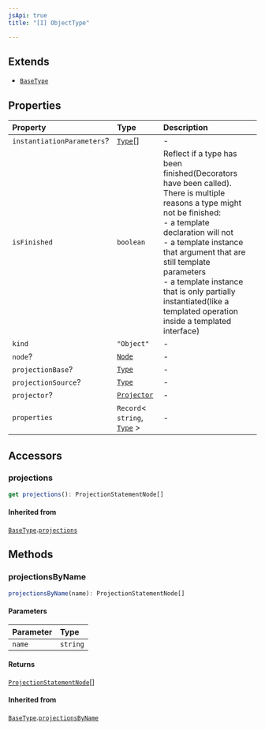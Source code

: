 ```yaml
---
jsApi: true
title: "[I] ObjectType"

---
```

## Extends

- [`BaseType`](Interface.BaseType.md)

## Properties

| Property | Type | Description |
| :------ | :------ | :------ |
| `instantiationParameters`? | [`Type`](Type.Type.md)[] | - |
| `isFinished` | `boolean` | Reflect if a type has been finished(Decorators have been called).<br />There is multiple reasons a type might not be finished:<br />- a template declaration will not<br />- a template instance that argument that are still template parameters<br />- a template instance that is only partially instantiated(like a templated operation inside a templated interface) |
| `kind` | `"Object"` | - |
| `node`? | [`Node`](Type.Node.md) | - |
| `projectionBase`? | [`Type`](Type.Type.md) | - |
| `projectionSource`? | [`Type`](Type.Type.md) | - |
| `projector`? | [`Projector`](Interface.Projector.md) | - |
| `properties` | `Record`< `string`, [`Type`](Type.Type.md) \> | - |

## Accessors

### projections

```ts
get projections(): ProjectionStatementNode[]
```

#### Inherited from

[`BaseType`](Interface.BaseType.md).[`projections`](Interface.BaseType.md#projections)

## Methods

### projectionsByName

```ts
projectionsByName(name): ProjectionStatementNode[]
```

#### Parameters

| Parameter | Type |
| :------ | :------ |
| `name` | `string` |

#### Returns

[`ProjectionStatementNode`](Interface.ProjectionStatementNode.md)[]

#### Inherited from

[`BaseType`](Interface.BaseType.md).[`projectionsByName`](Interface.BaseType.md#projectionsbyname)
